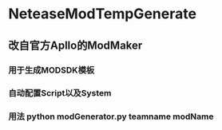 # NeteaseModTempGenerate
## 改自官方Apllo的ModMaker
### 用于生成MODSDK模板
### 自动配置Script以及System
### 用法   python modGenerator.py teamname modName
